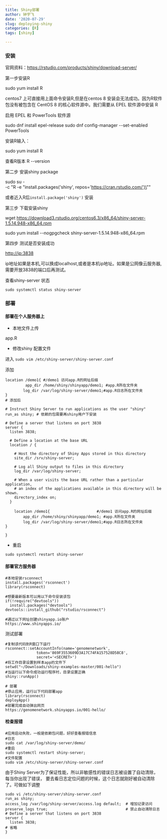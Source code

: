 ```yaml
---
title: Shiny部署
author: 钟宇飞
date: '2020-07-29'
slug: deploying-shiny
categories: [R]
tags: [shiny]

---
```


### 安装

官网资料：<https://rstudio.com/products/shiny/download-server/>

第一步安装R

sudo yum install R

centos7 上可直接用上面命令安装R,但是在centos 8 安装会无法成功。因为R软件包没有被包含在 CentOS 8 的核心软件源中。我们需要从 EPEL 软件源中安装 R

启用 EPEL 和 PowerTools 软件源

sudo dnf install epel-release
sudo dnf config-manager --set-enabled PowerTools




安装R输入：

sudo yum install R

查看R版本  R --version

第二步 安装shiny package

sudo su - \
-c "R -e \"install.packages('shiny', repos='https://cran.rstudio.com/')\""

或者近入R后`install.package('shiny')` 安装

第三步 下载安装shiny

wget https://download3.rstudio.org/centos6.3/x86_64/shiny-server-1.5.14.948-x86_64.rpm

sudo yum install --nogpgcheck shiny-server-1.5.14.948-x86_64.rpm


第四步 测试是否安装成功

<http://ip:3838>

ip地址如果是本机,可以换成localhost,或者是本机ip地址。如果是公网像云服务器,需要开放3838的端口后再测试。

查看shiny-server 状态

`sudo systemctl status shiny-server`




### 部署

#### 部署在个人服务器上

- 本地文件上传

app.R

- 修改shiny 配置文件


进入 `sudo vim /etc/shiny-server/shiny-server.conf`

添加 

``` 
location /demo1{ #/demo1 访问app.R的网址后缀
         app_dir /home/shiny/shinyapp/demo1; #app.R所在文件夹
        log_dir /var/log/shiny-server/demo1;#app.R日志所在文件夹
}
# 添加后

# Instruct Shiny Server to run applications as the user "shiny"
run_as shiny; # 依赖的包需要再shiny用户下安装

# Define a server that listens on port 3838
server {
  listen 3838;

  # Define a location at the base URL
  location / {

    # Host the directory of Shiny Apps stored in this directory
    site_dir /srv/shiny-server;

    # Log all Shiny output to files in this directory
    log_dir /var/log/shiny-server;

    # When a user visits the base URL rather than a particular application,
    # an index of the applications available in this directory will be shown.
    directory_index on;
  }

    location /demo1{                     #/demo1 访问app.R的网址后缀
        app_dir /home/shiny/shinyapp/demo1; #app.R所在文件夹
        log_dir /var/log/shiny-server/demo1;#app.R日志所在文件夹
}

}

```

- 重启

`sudo systemctl restart shiny-server`


#### 部署官方服务器


```
#本地安装rsconnect 
install.packages('rsconnect')
library(rsconnect)

#想要最新版本可以用以下命令安装该包
if(!require("devtools"))
  install.packages("devtools")
devtools::install_github("rstudio/rsconnect")

#通过以下网址创建shinyapp.io账户
https://www.shinyapps.io/

```

测试部署

```
#复制该代码到R窗口下运行
rsconnect::setAccountInfo(name='genomenetwork',
              token='869F3553609D3A17C74FA157528D58C8',
              secret='<SECRET>')
#将工作目录设置到样本app的文件下
setwd("~/Downloads/shiny-examples-master/001-hello")
#当运行以下命令成功运行程序时，目录设置正确
shiny::runApp()

# 部署
#停止应用，运行以下代码部署app
library(rsconnect)
deployApp()
#部署完成自动弹出网页
https://genomenetwork.shinyapps.io/001-hello/

```

#### 检查报错

```
#应用启动失败，一般是依赖包问题，好好查看报错信息
#日志
sudo cat /var/log/shiny-server/demo/
#重启
sudo systemctl restart shiny-server;
#文件配置
sudo vim /etc/shiny-server/shiny-server.conf
```

由于Shiny Server为了保证性能，所以非敏感性的错误日志被设置了自动清除，每当你出现了错误，
要去看日志定位问题的时候，这个日志就刚好被自动清除了。可做如下调整



```
sudo vi /etc/shiny-server/shiny-server.conf
run_as shiny;
access_log /var/log/shiny-server/access.log default;  # 增加记录访问
preserve_logs true;                                   # 禁止自动清除日志
# Define a server that listens on port 3838
server {
  listen 3838;
# 省略
}

```